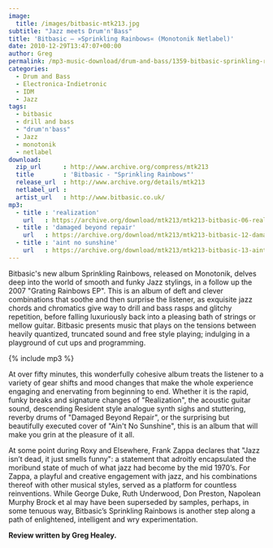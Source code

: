 ```yaml
---
image:
  title: /images/bitbasic-mtk213.jpg
subtitle: "Jazz meets Drum'n'Bass"
title: 'Bitbasic – »Sprinkling Rainbows« (Monotonik Netlabel)'
date: 2010-12-29T13:47:07+00:00
author: Greg
permalink: /mp3-music-download/drum-and-bass/1359-bitbasic-sprinkling-rainbows-monotonik-netlabel
categories:
  - Drum and Bass
  - Electronica-Indietronic
  - IDM
  - Jazz
tags:
  - bitbasic
  - drill and bass
  - "drum'n'bass"
  - Jazz
  - monotonik
  - netlabel
download:
  zip_url      : http://www.archive.org/compress/mtk213
  title        : 'Bitbasic - "Sprinkling Rainbows"'
  release_url  : http://www.archive.org/details/mtk213
  netlabel_url : 
  artist_url   : http://www.bitbasic.co.uk/
mp3:
  - title : 'realization'
    url   : https://archive.org/download/mtk213/mtk213-bitbasic-06-realization.mp3
  - title : 'damaged beyond repair'
    url   : https://archive.org/download/mtk213/mtk213-bitbasic-12-damaged-beyond-repair.mp3
  - title : 'aint no sunshine'
    url   : https://archive.org/download/mtk213/mtk213-bitbasic-13-aint-no-sunshine.mp3
---
```

Bitbasic's new album Sprinkling Rainbows, released on Monotonik, delves deep into the world of smooth and funky Jazz stylings, in a follow up the 2007 "Grating Rainbows EP". This is an album of deft and clever combinations that soothe and then surprise the listener, as exquisite jazz chords and chromatics give way to drill and bass rasps and glitchy repetition, before falling luxuriously back into a pleasing bath of strings or mellow guitar. Bitbasic presents music that plays on the tensions between heavily quantized, truncated sound and free style playing; indulging in a playground of cut ups and programming.

{% include mp3 %}

At over fifty minutes, this wonderfully cohesive album treats the listener to a variety of gear shifts and mood changes that make the whole experience engaging and enervating from beginning to end. Whether it is the rapid, funky breaks and signature changes of "Realization", the acoustic guitar sound, descending Resident style analogue synth sighs and stuttering, reverby drums of "Damaged Beyond Repair", or the surprising but beautifully executed cover of "Ain't No Sunshine", this is an album that will make you grin at the pleasure of it all.

At some point during Roxy and Elsewhere, Frank Zappa declares that "Jazz isn’t dead, it just smells funny": a statement that adroitly encapsulated the moribund state of much of what jazz had become by the mid 1970’s. For Zappa, a playful and creative engagement with jazz, and his combinations thereof with other musical styles, served as a platform for countless reinventions. While George Duke, Ruth Underwood, Don Preston, Napolean Murphy Brock et al may have been superseded by samples, perhaps, in some tenuous way, Bitbasic’s Sprinkling Rainbows is another step along a path of enlightened, intelligent and wry experimentation.

**Review written by Greg Healey.**
